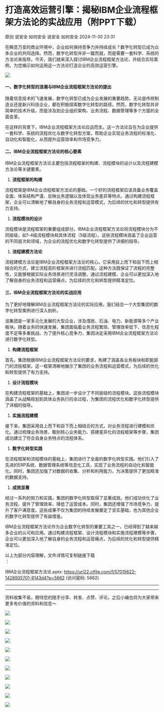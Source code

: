 #  打造高效运营引擎：揭秘IBM企业流程框架方法论的实战应用（附PPT下载）   
原创 说安全 如何安全  说安全 如何安全   2024-11-30 23:31  
  
在瞬息万变的商业环境中，企业如何保持竞争力并持续成长？数字化转型已成为众多企业的共同选择。然而，数字化转型并非一蹴而就，而是需要一套科学、系统的方法论来指导。今天，我们就来深入探讨IBM企业流程框架方法论，并结合实际案例，为您揭示如何运用这一方法论打造企业的高效运营引擎。  
  
![](https://mmbiz.qpic.cn/mmbiz_jpg/PXBasOTMG6zPfBeFk5nXMkQyQB5ZNo3UAMZKnwdePsWovr7SLYlmJkVvuRTXOW2dbA2Kg6z5YAjqhjAYkYQ8OA/640?wx_fmt=jpeg&from=appmsg "")  
#### 一、数字化转型的浪潮与IBM企业流程框架方法论的提出  
  
随着信息技术的飞速发展，数字化转型已成为企业发展的重要趋势。无论是传统制造业还是新兴科技企业，都在积极探索数字化转型的路径。然而，数字化转型并非简单的技术升级，而是涉及到企业组织架构、业务流程、数据管理等多个方面的全面变革。  
  
在这样的背景下，IBM企业流程框架方法论应运而生。这一方法论旨在为企业提供一套科学、系统的流程优化与数字化转型方案，帮助企业实现业务流程的标准化、自动化和智能化，从而提升运营效率和市场竞争力。  
#### 二、IBM企业流程框架方法论的核心要素  
  
IBM企业流程框架方法论主要包括流程框架的构建、流程模块的设计以及流程建模方法论等关键要素。  
1. **流程框架的构建**  
  
流程框架是IBM企业流程框架方法论的基础。一个好的流程框架应该具备业务覆盖全面、体系结构严谨、反映业务逻辑以及体现业务差异等特点。通过构建流程框架，企业可以清晰地了解自身的业务流程和运营模式，为后续的优化和转型提供有力支持。  
  
1. **流程模块的设计**  
  
流程模块是流程框架的重要组成部分。IBM企业流程框架方法论将流程模块分为不同层级，如1-4级流程模块和具体流程（5级流程）。这些流程模块涵盖了企业运营的不同层次和领域，为企业的流程优化和数字化转型提供了详细的指导。  
  
1. **流程建模方法论**  
  
流程建模方法论是IBM企业流程框架方法论的核心。它采用自上而下和自下而上相结合的方式，建立流程高阶框架并进行流程匹配。这种方法既保证了流程的完整性，又能够根据实际业务场景进行灵活调整。通过流程建模，企业可以更加深入地了解自身的业务流程和运营痛点，为后续的优化和转型提供精准定位。  
  
#### 三、IBM企业流程框架方法论的实战应用  
  
为了更好地理解IBM企业流程框架方法论的实际应用，我们结合一个大型集团的数字化转型案例进行深入剖析。  
  
该集团是一家多元化发展的大型企业，涉及煤炭、石油、电力、新能源等多个产业板块。随着业务的快速发展，集团面临着业务流程繁琐、管理效率低下、信息化程度不足等多重挑战。为了提升核心竞争力，集团决定采用IBM企业流程框架方法论进行数字化转型。  
1. **构建流程框架**  
  
首先，集团根据IBM企业流程框架方法论的要求，构建了涵盖各业务板块和职能部门的流程框架。这一框架清晰地展示了集团的业务流程和运营模式，为后续的优化和转型提供了有力支持。  
  
1. **设计流程模块**  
  
在构建流程框架的基础上，集团进一步设计了不同层级的流程模块。这些流程模块涵盖了从战略规划到具体业务执行的全过程，为集团的流程优化和数字化转型提供了详细的指导。  
  
1. **实施流程建模**  
  
接下来，集团采用自上而下和自下而上相结合的方式，对业务流程进行建模和优化。通过梳理业务场景、甄别核心业务能力、搭建差异化的流程框架等步骤，集团成功建立了符合自身业务特点的流程体系。  
  
1. **数字化转型实践**  
  
在流程框架和流程模块的基础上，集团进行了全面的数字化转型实践。他们引入了先进的ERP系统、数据管理系统等信息化工具，实现了业务流程的自动化和智能化。同时，集团还加强了对数据的收集、分析和利用能力，为决策提供了更加精准的数据支持。  
  
1. **成效显著**  
  
经过一系列的努力和实践，集团的数字化转型取得了显著成效。他们成功优化了业务流程、提升了管理效率、降低了运营成本。同时，集团还增强了市场竞争力、提升了客户满意度。这些成果不仅为集团的持续发展奠定了坚实基础，也为其他企业的数字化转型提供了有益借鉴。  
  
IBM企业流程框架方法论作为企业数字化转型的重要工具之一，已经得到了越来越多企业的认可和应用。通过构建流程框架、设计流程模块和实施流程建模等步骤，企业可以更加深入地了解自身的业务流程和运营痛点，为后续的优化和转型提供精准定位。  
  
以上为部分内容理解，文件详情可复制链接下载  
：  
  
IBM企业流程框架方法论.pptx: https://url22.ctfile.com/f/57015622-1428935701-8143d4?p=5662 (访问密码: 5662)  
  
****  
****  
  
资料收集不易，期待您的随手分享、转发、点赞、评论。之后小编也将为大家带来更多有价值的资料和信息～  
  
![](https://mmbiz.qpic.cn/mmbiz_jpg/PXBasOTMG6zPfBeFk5nXMkQyQB5ZNo3UXgxM6Y7MRXRIulrFh6PuoEYL0ZeibCCIicS6c1ycG7Y2MM9j863jfaLA/640?wx_fmt=jpeg&from=appmsg "")  
  
![](https://mmbiz.qpic.cn/mmbiz_jpg/PXBasOTMG6zPfBeFk5nXMkQyQB5ZNo3UtBmzu9hibsicD78tBSiaFqFV0PIxicV5lOX85wFo2gjrYtVMUmE4HhwPSg/640?wx_fmt=jpeg&from=appmsg "")  
  
![](https://mmbiz.qpic.cn/mmbiz_jpg/PXBasOTMG6zPfBeFk5nXMkQyQB5ZNo3U47QZqemAGf9So3Vb7cHbdMUL8SxasAj51H4iau7wSEH6Y2o71B8WywA/640?wx_fmt=jpeg&from=appmsg "")  
  
![](https://mmbiz.qpic.cn/mmbiz_jpg/PXBasOTMG6zPfBeFk5nXMkQyQB5ZNo3U0kKByX9iawlfKjrVq88KzxuXmYybD9D1icR7ROCoHXjcVV7jjvibFPFqw/640?wx_fmt=jpeg&from=appmsg "")  
  
![](https://mmbiz.qpic.cn/mmbiz_jpg/PXBasOTMG6zPfBeFk5nXMkQyQB5ZNo3UHrE7iaodg8ZWMXibF0WibEchP5KbrpYBOobmWet3dZ6X8y3Yhdiccfd1icg/640?wx_fmt=jpeg&from=appmsg "")  
  
![](https://mmbiz.qpic.cn/mmbiz_jpg/PXBasOTMG6zPfBeFk5nXMkQyQB5ZNo3UKW18pwicD9uo0loRujak2WIv9wfOibPHxB63ggZ8ErRicedAsgGKKBVYA/640?wx_fmt=jpeg&from=appmsg "")  
  
![](https://mmbiz.qpic.cn/mmbiz_jpg/PXBasOTMG6zPfBeFk5nXMkQyQB5ZNo3UTYt4nH1xuE77zbc3ibUdJl1CbddVEXia5yRAojgzOFUGBPjhVSFZ0B9w/640?wx_fmt=jpeg&from=appmsg "")  
  
![](https://mmbiz.qpic.cn/mmbiz_jpg/PXBasOTMG6zPfBeFk5nXMkQyQB5ZNo3US45WancIPUvJ58cNVcwib4ibUa5uWf2E8tvRMKDicqnOr1icGK14wzGicng/640?wx_fmt=jpeg&from=appmsg "")  
  
![](https://mmbiz.qpic.cn/mmbiz_jpg/PXBasOTMG6zPfBeFk5nXMkQyQB5ZNo3U98aTjd7yAhPBdN7Yc4DBbyl4B31NDggGBQYEzer52LUAJs8t5rqwOg/640?wx_fmt=jpeg&from=appmsg "")  
  
![](https://mmbiz.qpic.cn/mmbiz_jpg/PXBasOTMG6zPfBeFk5nXMkQyQB5ZNo3U12RtVBzN2N88PPWGn9hWFxMIhAR71WFzLSibj5iaRcURrXsHgIicVJ62g/640?wx_fmt=jpeg&from=appmsg "")  
  
![](https://mmbiz.qpic.cn/mmbiz_jpg/PXBasOTMG6zPfBeFk5nXMkQyQB5ZNo3UthCK0sxJHmgiavUoibkjVVr043icajj1faOKjdWbjfegXtVE3UneO0Jicw/640?wx_fmt=jpeg&from=appmsg "")  
  
  
